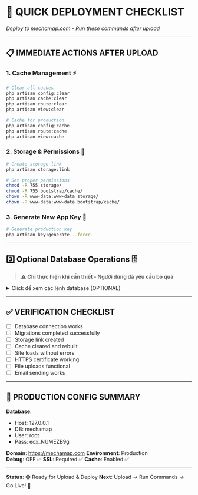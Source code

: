 # 🚀 **QUICK DEPLOYMENT CHECKLIST**
*Deploy to mechamap.com - Run these commands after upload*

---

## 📋 **IMMEDIATE ACTIONS AFTER UPLOAD**

### **1. Cache Management** ⚡
```bash
# Clear all caches
php artisan config:clear
php artisan cache:clear
php artisan route:clear
php artisan view:clear

# Cache for production
php artisan config:cache
php artisan route:cache
php artisan view:cache
```

### **2. Storage & Permissions** 🔧
```bash
# Create storage link
php artisan storage:link

# Set proper permissions
chmod -R 755 storage/
chmod -R 755 bootstrap/cache/
chown -R www-data:www-data storage/
chown -R www-data:www-data bootstrap/cache/
```

### **3. Generate New App Key** 🔑
```bash
# Generate production key
php artisan key:generate --force
```

---

## **3️⃣ Optional Database Operations** 🗄️

> **⚠️ Chỉ thực hiện khi cần thiết - Người dùng đã yêu cầu bỏ qua**

<details>
<summary>Click để xem các lệnh database (OPTIONAL)</summary>

### **Database Migration** (Optional)
```bash
# Chỉ chạy nếu database chưa có tables
php artisan migrate --force
```

### **Import Production Data** (Optional) 
```bash
# Chỉ chạy nếu cần import dữ liệu từ file SQL
mysql -u mechamap_com -p mechamap_com < data_v2_fixed.sql
```

### **Run Seeders** (Optional)
```bash
# Chỉ chạy nếu cần dữ liệu mẫu
php artisan db:seed --force
```

</details>

---

## ✅ **VERIFICATION CHECKLIST**

- [ ] Database connection works
- [ ] Migrations completed successfully  
- [ ] Storage link created
- [ ] Cache cleared and rebuilt
- [ ] Site loads without errors
- [ ] HTTPS certificate working
- [ ] File uploads functional
- [ ] Email sending works

---

## 🔧 **PRODUCTION CONFIG SUMMARY**

**Database**: 
- Host: 127.0.0.1
- DB: mechamap  
- User: root
- Pass: eox_NUMEZB9g

**Domain**: https://mechamap.com
**Environment**: Production  
**Debug**: OFF ✅
**SSL**: Required ✅
**Cache**: Enabled ✅

---

**Status**: 🟢 Ready for Upload & Deploy
**Next**: Upload → Run Commands → Go Live! 🚀
